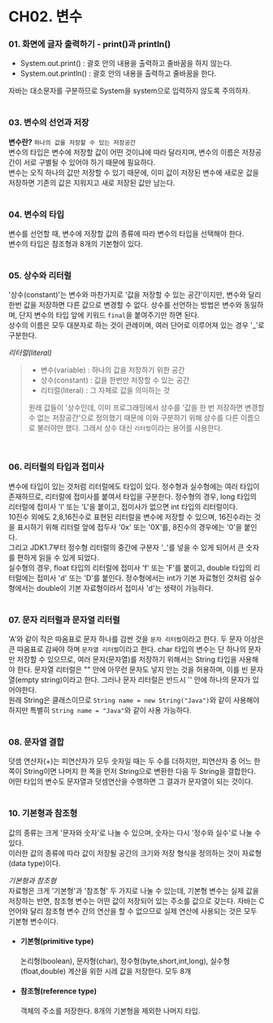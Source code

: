 CH02. 변수
==========
### 01. 화면에 글자 출력하기 - print()과 println()
- System.out.print() : 괄호 안의 내용을 출력하고 줄바꿈을 하지 않는다.  
- System.out.println() : 괄호 안의 내용을 출력하고 줄바꿈을 한다.  

자바는 대소문자를 구분하므로 System을 system으로 입력하지 않도록 주의하자.  
<br>
### 03. 변수의 선언과 저장  
__변수란?__ `하나의 값을 저장할 수 있는 저장공간`  
변수의 타입은 변수에 저장할 값이 어떤 것이냐에 따라 달라지며, 변수의 이름은 저장공간이 서로 구별될 수 있어야 하기 때문에 필요하다.  
변수는 오직 하나의 값만 저장할 수 있기 때문에, 이미 값이 저장된 변수에 새로운 값을 저장하면 기존의 값은 지워지고 새로 저장된 값만 남는다.   
<br>
### 04. 변수의 타입  
변수를 선언할 때, 변수에 저장할 값의 종류에 따라 변수의 타입을 선택해야 한다.  
변수의 타입은 참조형과 8개의 기본형이 있다.  
<br>
### 05. 상수와 리터럴  
'상수(constant)'는 변수와 마찬가지로 '값을 저장할 수 있는 공간'이지만, 변수와 달리 한번 값을 저장하면 다른 값으로 변경할 수 없다. 상수를 선언하는 방법은 변수와 동일하며, 단지 변수의 타입 앞에 키워드 `final`을 붙여주기만 하면 된다.  
상수의 이름은 모두 대분자로 하는 것이 관례이며, 여러 단어로 이루어져 있는 경우 '_'로 구분한다.  

_리터럴(literal)_  
>- 변수(variable) : 하나의 값을 저장하기 위한 공간  
>- 상수(constant) : 값을 한번만 저장할 수 있는 공간  
>- 리터럴(literal) : 그 자체로 값을 의미하는 것  
>
>원래 값들이 '상수인데, 이미 프로그래밍에서 상수를 '값을 한 번 저장하면 변경할 수 없는 저장공간'으로 정의했기 때문에 이와 구분하기 위해 상수를 다른 이름으로 불러야만 했다. 그래서 상수 대신 `리터럴`이라는 용어를 사용한다.

<br>

### 06. 리터럴의 타입과 접미사  
변수에 타입이 있는 것처럼 리터럴에도 타입이 있다. 정수형과 실수형에는 여러 타입이 존재하므로, 리터럴에 접미사를 붙여서 타입을 구분한다. 
정수형의 경우, long 타입의 리터럴에 접미사 'l' 또는 'L'을 붙이고, 접미사가 없으면 int 타입의 리터럴이다.  
10진수 외에도 2,8,16진수로 표현된 리터럴을 변수에 저장할 수 있으며, 16진수라는 것을 표시하기 위해 리터럴 앞에 접두사 '0x' 또는 '0X'를, 8진수의 경우에는 '0'을 붙인다.  
그리고 JDK1.7부터 정수형 리터럴의 중간에 구분자 '_'를 넣을 수 있게 되어서 큰 숫자를 편하게 읽을 수 있게 되었다.  
실수형의 경우, float 타입의 리터럴에 접미사 'f' 또는 'F'를 붙이고, double 타입의 리터럴에는 접미사 'd' 또는 'D'를 붙인다. 정수형에서는 int가 기본 자료형인 것처럼 실수형에서는 double이 기본 자료형이라서 접미사 'd'는 생략이 가능하다.    
<br>

### 07. 문자 리터럴과 문자열 리터럴 
'A'와 같이 작은 따옴표로 문자 하나를 감싼 것을 `문자 리터럴`이라고 한다. 두 문자 이상은 큰 따옴표로 감싸야 하며 `문자열 리터럴`이라고 한다. 
char 타입의 변수는 단 하나의 문자만 저장할 수 있으므로, 여러 문자(문자열)를 저장하기 위해서는 String 타입을 사용해야 한다. 문자열 리터럴은 "" 안에 아무런 문자도 넣지 안는 것을 허용하며, 이를 빈 문자열(empty string)이라고 한다. 그러나 문자 리터럴은 반드시 '' 안에 하나의 문자가 있어야한다.  
원래 String은 클래스이므로 `String name = new String("Java")`와 같이 사용해야 하지만 특별히 `String name = "Java"`와 같이 사용 가능하다.  
<br>

### 08. 문자열 결합  
덧셈 연산자(+)는 피연산자가 모두 숫자일 때는 두 수를 더하지만, 피연산자 중 어느 한 쪽이 String이면 나머지 한 쪽을 먼저 String으로 변환한 다음 두 String을 결합한다.  
어떤 타입의 변수도 문자열과 덧셈연산을 수행하면 그 결과가 문자열이 되는 것이다.  
<br>  

### 10. 기본형과 참조형  
값의 종류는 크게 '문자와 숫자'로 나눌 수 있으며, 숫자는 다시 '정수와 실수'로 나눌 수 있다.  
이러한 값의 종류에 따라 값이 저장될 공간의 크기와 저장 형식을 정의하는 것이 자료형(data type)이다.  

_기본형과 참조형_  
자료형은 크게 '기본형'과 '참조형' 두 가지로 나눌 수 있는데, 기본형 변수는 실제 값을 저장하는 반면, 참조형 변수는 어떤 값이 저장되어 있는 주소를 값으로 갖는다. 자바는 C언어와 달리 참조형 변수 간의 연산을 할 수 없으므로 실제 연산에 사용되는 것은 모두 기본형 변수이다.  
- #### 기본형(primitive type)
     논리형(boolean), 문자형(char), 정수형(byte,short,int,long), 실수형(float,double) 계산을 위한 시레 값을 저장한다. 모두 8개
- #### 참조형(reference type)
     객체의 주소를 저장한다. 8개의 기본형을 제외한 나머지 타입.



